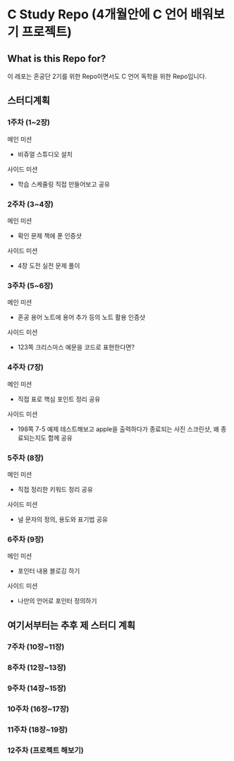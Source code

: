 ﻿# C Study Repo (4개월안에 C 언어 배워보기 프로젝트)

## What is this Repo for?
이 레포는 혼공단 2기를 위한 Repo이면서도 C 언어 독학을 위한 Repo입니다.

## 스터디계획
### 1주차 (1~2장)
메인 미션  
- 비쥬얼 스튜디오 설치  

사이드 미션  
- 학습 스케줄링 직접 만들어보고 공유

### 2주차 (3~4장)
메인 미션  
- 확인 문제 책에 푼 인증샷  

사이드 미션  
- 4장 도전 실전 문제 풀이

### 3주차 (5~6장)
메인 미션  
- 혼공 용어 노트에 용어 추가 등의 노트 활용 인증샷

사이드 미션  
- 123쪽 크리스마스 예문을 코드로 표현한다면?

### 4주차 (7장)
메인 미션  
- 직접 표로 핵심 포인트 정리 공유

사이드 미션  
- 198쪽 7-5 예제 테스트해보고 apple을 출력하다가 종료되는 사진 스크린샷, 왜 종료되는지도 함께 공유

### 5주차 (8장)
메인 미션  
- 직접 정리한 키워드 정리 공유

사이드 미션  
- 널 문자의 정의, 용도와 표기법 공유

### 6주차 (9장)
메인 미션  
- 포인터 내용 블로깅 하기  

사이드 미션  
- 나만의 언어로 포인터 정의하기

## 여기서부터는 추후 제 스터디 계획
### 7주차 (10장~11장)

### 8주차 (12장~13장)

### 9주차 (14장~15장)

### 10주차 (16장~17장)

### 11주차 (18장~19장)

### 12주차 (프로젝트 해보기)
